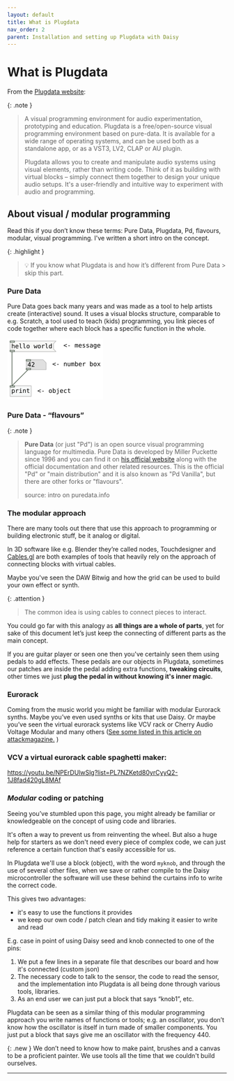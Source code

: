 ```yaml
---
layout: default
title: What is Plugdata
nav_order: 2
parent: Installation and setting up Plugdata with Daisy
---
```


# What is Plugdata

From the [Plugdata website](https://plugdata.org/):

{: .note }
> A visual programming environment for audio experimentation, prototyping and education.
> Plugdata is a free/open-source visual programming environment based on pure-data. It is available for a wide range of operating systems, and can be used both as a standalone app, or as a VST3, LV2, CLAP or AU plugin.
>
> Plugdata allows you to create and manipulate audio systems using visual elements, rather than writing code. Think of it as building with virtual blocks – simply connect them together to design your unique audio setups. It's a user-friendly and intuitive way to experiment with audio and programming.

## About visual / modular programming

Read this if you don’t know these terms: Pure Data, Plugdata, Pd, flavours, modular, visual programming. I've written a short intro on the concept.

{: .highlight }
> 💡 If you know what Plugdata is and how it’s different from Pure Data > skip this part.

### Pure Data

Pure Data goes back many years and was made as a tool to help artists create (interactive) sound. It uses a visual blocks structure, comparable to e.g. Scratch, a tool used to teach (kids) programming, you link pieces of code together where each block has a specific function in the whole.

![Pure Data example](img/puredata_example.png)

### Pure Data - “flavours”

{: .note }
> **Pure Data** (or just "Pd") is an open source visual programming language for multimedia. Pure Data is developed by Miller Puckette since 1996 and you can find it on [his official website](https://msp.ucsd.edu/) along with the official documentation and other related resources. This is the official "Pd" or "main distribution" and it is also known as "Pd Vanilla", but there are other forks or "flavours".
>
> source: intro on puredata.info 


### The modular approach

There are many tools out there that use this approach to programming or building electronic stuff, be it analog or digital.

In 3D software like e.g. Blender they’re called nodes, Touchdesigner and [Cables.gl](http://Cables.gl) are both examples of tools that heavily rely on the approach of connecting blocks with virtual cables.

Maybe you've seen the DAW Bitwig and how the grid can be used to build your own effect or synth.

{: .attention }
> The common idea is using cables to connect pieces to interact.

You could go far with this analogy as **all things are a whole of parts**, yet for sake of this document let’s just keep the connecting of different parts as the main concept.

If you are guitar player or seen one then you've certainly seen them using pedals to add effects. These pedals are our objects in Plugdata, sometimes our patches are inside the pedal adding extra functions, **tweaking circuits**, other times we just **plug the pedal in without knowing it's inner magic**.

### Eurorack

Coming from the music world you might be familiar with modular Eurorack synths. Maybe you’ve even used synths or kits that use Daisy. Or maybe you’ve seen the virtual eurorack systems like VCV rack or Cherry Audio Voltage Modular and many others ([See some listed in this article on attackmagazine.](https://www.attackmagazine.com/reviews/the-best/ten-of-the-best-modular-software/) )

### VCV a virtual eurorack cable spaghetti maker:



  https://youtu.be/NPErDUlwSlg?list=PL7NZKetd80yrCyyQ2-1J8fad420gL8MAf

### *Modular* coding or patching

Seeing you’ve stumbled upon this page, you might already be familiar or knowledgeable on the concept of using code and libraries.

It's often a way to prevent us from reinventing the wheel. But also a huge help for starters as we don't need every piece of complex code, we can just reference a certain function that's easily accessible for us.

In Plugdata we'll use a block (object), with the word `myknob`, and through the use of several other files, when we save or rather compile to the Daisy microcontroller the software will use these behind the curtains info to write the correct code.

This gives two advantages:
- it's easy to use the functions it provides
- we keep our own code / patch clean and tidy making it easier to write and read

E.g. case in point of using Daisy seed and knob connected to one of the pins:
  1. We put a few lines in a separate file that describes our board and how it's connected (custom json)
  2. The necessary code to talk to the sensor, the code to read the sensor, and the implementation into Plugdata is all being done through various tools, libraries.
  3. As an end user we can just put a block that says “knob1”, etc.
 
   Plugdata can be seen as a similar thing of this modular programming approach you write names of functions or tools; e.g. an oscillator, you don’t know how the oscillator is itself in turn made of smaller components. You just put a block that says give me an oscillator with the frequency 440.

{: .new }
We don’t need to know how to make paint, brushes and a canvas to be a proficient painter. We use tools all the time that we couldn't build ourselves.

***